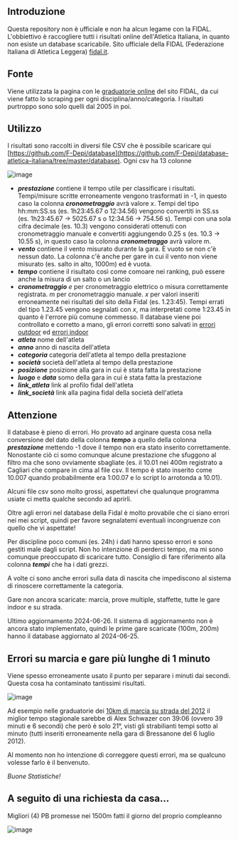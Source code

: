 ## Introduzione
Questa repository non è ufficiale e non ha alcun legame con la FIDAL.
L'obbiettivo è raccogliere tutti i risultati online dell'Atletica Italiana, in quanto non esiste un database scaricabile.
Sito ufficiale della FIDAL (Federazione Italiana di Atletica Leggera) [fidal.it](http://www.fidal.it/).

## Fonte
Viene utilizzata la pagina con le [graduatorie online](http://www.fidal.it/risultati/2019/COD7650/Index.htm) del sito FIDAL, da cui viene fatto lo scraping per ogni disciplina/anno/categoria.
I risultati purtroppo sono solo quelli dal 2005 in poi.

## Utilizzo
I risultati sono raccolti in diversi file CSV che è possibile scaricare qui [https://github.com/F-Depi/database](https://github.com/F-Depi/database-atletica-italiana/tree/master/database).
Ogni csv ha 13 colonne

![image](https://github.com/F-Depi/database-atletica-italiana/assets/120582465/d871b986-7b3b-426a-9568-91b316633563)


- ***prestazione*** contiene il tempo utile per classificare i risultati. Tempi/misure scritte erroneamente vengono trasformati in -1, in questo caso la colonna ***cronometraggio*** avrà valore _x_. Tempi del tipo hh:mm:SS.ss (es. 1h23:45.67 o 12:34.56) vengono convertiti in SS.ss (es. 1h23:45.67 -> 5025.67 s o 12:34.56 -> 754.56 s). Tempi con una sola cifra decimale (es. 10.3) vengono considerati ottenuti con cronometraggio manuale e convertiti aggiungendo 0.25 s (es. 10.3 -> 10.55 s), in questo caso la colonna ***cronometraggo*** avrà valore m.
- ***vento*** contiene il vento misurato durante la gara. È vuoto se non c'è nessun dato. La colonna c'è anche per gare in cui il vento non viene misurato (es. salto in alto, 1000m) ed è vuota.
- ***tempo*** contiene il risultato così come comoare nei ranking, può essere anche la misura di un salto o un lancio
- ***cronometraggio*** _e_ per cronometraggio elettrico o misura correttamente registrata. _m_ per cronometraggio manuale. _x_ per valori inseriti erroneamente nei risultati del sito della Fidal (es. 1.23:45). Tempi errati del tipo 1.23.45 vengono segnalati con _x_, ma interpretati come 1:23.45 in quanto è l'errore più comune commesso. Il database viene poi controllato e corretto a mano, gli errori corretti sono salvati in [errori outdoor](https://github.com/F-Depi/database-atletica-italiana/blob/master/database/outdoor/errori.csv) ed [errori indoor](https://github.com/F-Depi/database-atletica-italiana/blob/master/database/indoor/errori.csv)
- ***atleta*** nome dell'atleta
- ***anno*** anno di nascita dell'atleta
- ***categoria*** categoria dell'atleta al tempo della prestazione
- ***società*** società dell'atleta al tempo della prestazione
- ***posizione*** posizione alla gara in cui è stata fatta la prestazione
- ***luogo*** e ***data*** somo della gara in cui è stata fatta la prestazione
- ***link_atleta*** link al profilo fidal dell'atleta
- ***link_società*** link alla pagina fidal della società dell'atleta

## Attenzione
Il database è pieno di errori. Ho provato ad arginare questa cosa nella conversione del dato della colonna ***tempo*** a quello della colonna ***prestazione*** mettendo -1 dove il tempo non era stato inserito correttamente. Nonostante ciò ci somo comunque alcune prestazione che sfuggono al filtro ma che sono ovviamente sbagliate (es. il 10.01 nei 400m registrato a Cagliari che compare in cima al file csv. Il tempo è stato inserito come 10.007 quando probabilmente era 1:00.07 e lo script lo arrotonda a 10.01).

Alcuni file csv sono molto grossi, aspettatevi che qualunque programma usiate ci metta qualche secondo ad aprirli.

Oltre agli errori nel database della Fidal è molto provabile che ci siano errori nei mei script, quindi per favore segnalatemi eventuali incongruenze con quello che vi aspettate!

Per discipline poco comuni (es. 24h) i dati hanno spesso errori e sono gestiti male dagli script. Non ho intenzione di perderci tempo, ma mi sono comunque preoccupato di scaricare tutto. Consiglio di fare riferimento alla colonna ***tempi*** che ha i dati grezzi.

A volte ci sono anche errori sulla data di nascita che impediscono al sistema di rinoscere correttamente la categoria.

Gare non ancora scaricate: marcia, prove multiple, staffette, tutte le gare indoor e su strada.

Ultimo aggiornamento 2024-06-26. Il sistema di aggiornamento non è ancora stato implementato, quindi le prime gare scaricate (100m, 200m) hanno il database aggiornato al 2024-06-25.

## Errori su marcia e gare più lunghe di 1 minuto

Viene spesso erroneamente usato il punto per separare i minuti dai secondi. Questa cosa ha contaminato tantissimi risultati.

![image](https://github.com/F-Depi/database-atletica-italiana/assets/120582465/5535fc56-5779-44b3-9b3f-74ede643c6ec)

Ad esempio nelle graduatorie dei [10km di marcia su strada del 2012](https://www.fidal.it/graduatorie.php?anno=2012&tipo_attivita=S&sesso=M&categoria=XM&gara=49&tipologia_estrazione=2&vento=0&regione=0&nazionalita=2&limite=0&societa=&submit=Invia) il miglior tempo stagionale sarebbe di Alex Schwazer con 39:06 (ovvero 39 minuti e 6 secondi) che però è solo 21°, visti gli strabilianti tempi sotto al minuto (tutti inseriti erroneamente nella gara di Bressanone del 6 luglio 2012).

Al momento non ho intenzione di correggere questi errori, ma se qualcuno volesse farlo è il benvenuto.


_Buone Statistiche!_


## A seguito di una richiesta da casa...
Migliori (4) PB promesse nei 1500m fatti il giorno del proprio compleanno

![image](https://github.com/user-attachments/assets/85644ab6-1e64-4d01-9802-243df39c8868)

